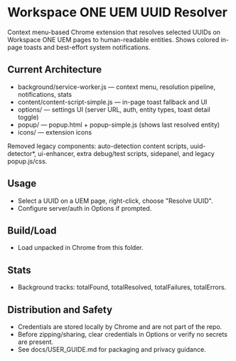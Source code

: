 # Workspace ONE UEM UUID Resolver

Context menu-based Chrome extension that resolves selected UUIDs on Workspace ONE UEM pages to human-readable entities. Shows colored in-page toasts and best-effort system notifications.

## Current Architecture
- background/service-worker.js — context menu, resolution pipeline, notifications, stats
- content/content-script-simple.js — in-page toast fallback and UI
- options/ — settings UI (server URL, auth, entity types, toast detail toggle)
- popup/ — popup.html + popup-simple.js (shows last resolved entity)
- icons/ — extension icons

Removed legacy components: auto-detection content scripts, uuid-detector*, ui-enhancer, extra debug/test scripts, sidepanel, and legacy popup.js/css.

## Usage
- Select a UUID on a UEM page, right-click, choose "Resolve UUID".
- Configure server/auth in Options if prompted.

## Build/Load
- Load unpacked in Chrome from this folder.

## Stats
- Background tracks: totalFound, totalResolved, totalFailures, totalErrors.

## Distribution and Safety
- Credentials are stored locally by Chrome and are not part of the repo.
- Before zipping/sharing, clear credentials in Options or verify no secrets are present.
- See docs/USER_GUIDE.md for packaging and privacy guidance.
